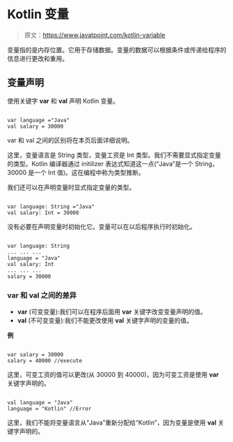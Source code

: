 # Kotlin 变量

> 原文：<https://www.javatpoint.com/kotlin-variable>

变量指的是内存位置。它用于存储数据。变量的数据可以根据条件或传递给程序的信息进行更改和重用。

## 变量声明

使用关键字 **var** 和 **val** 声明 Kotlin 变量。

```

var language ="Java"
val salary = 30000

```

var 和 val 之间的区别将在本页后面详细说明。

这里，变量语言是 String 类型，变量工资是 Int 类型。我们不需要显式指定变量的类型。Kotlin 编译器通过 initilizer 表达式知道这一点(“Java”是一个 String，30000 是一个 Int 值)。这在编程中称为类型推断。

我们还可以在声明变量时显式指定变量的类型。

```

var language: String ="Java"
val salary: Int = 30000

```

没有必要在声明变量时初始化它。变量可以在以后程序执行时初始化。

```

var language: String
... ... ...
language = "Java"
val salary: Int
... ... ...
salary = 30000

```

### var 和 val 之间的差异

*   **var** (可变变量):我们可以在程序后面用 **var** 关键字改变变量声明的值。
*   **val** (不可变变量):我们不能更改使用 **val** 关键字声明的变量的值。

**例**

```

var salary = 30000
salary = 40000 //execute

```

这里，可变工资的值可以更改(从 30000 到 40000)，因为可变工资是使用 **var** 关键字声明的。

```

val language = "Java"
language = "Kotlin" //Error

```

这里，我们不能将变量语言从“Java”重新分配给“Kotlin”，因为变量是使用 **val** 关键字声明的。